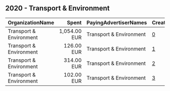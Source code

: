 ## 2020 - Transport & Environment 
|OrganizationName|Spent|PayingAdvertiserNames|CreativeUrls|Impressions|Genders|AgeBrackets|CountryCodes|BillingAddresses|CandidateBallotInformation|
|:---|---:|:---|:---|---:|:---|:---|:---|:---|:---|
|Transport & Environment|1,054.00 EUR|Transport & Environment|[0](https://www.snap.com/political-ads/asset/31e000caf4de1c1d888a1de39d097b581f659dc358445b77af750e9839fe4749?mediaType=mp4)|1,506,933|||france|"Square de Meeus, 18,Bruxelles,1050,BE"||
|Transport & Environment|126.00 EUR|Transport & Environment|[1](https://www.snap.com/political-ads/asset/900731014dda4d59110eb56973b24aaa72ab112188b1856a7b1d4c29f0c259ee?mediaType=png)|175,582|||france|"Square de Meeus, 18,Bruxelles,1050,BE"||
|Transport & Environment|314.00 EUR|Transport & Environment|[2](https://www.snap.com/political-ads/asset/a4b0935cab6b3020697b78e022c6df35103f8fe490c7f6f852d41d78940ab4c8?mediaType=mp4)|218,610|||germany|"Square de Meeus, 18,Bruxelles,1050,BE"||
|Transport & Environment|102.00 EUR|Transport & Environment|[3](https://www.snap.com/political-ads/asset/b4067f1b5ef667e6c662e15d7ae58da5c9ecfffa89de1de3a5418c6dd1f47551?mediaType=png)|65,084|||germany|"Square de Meeus, 18,Bruxelles,1050,BE"||
